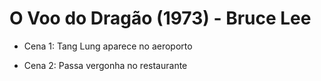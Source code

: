 # O Voo do Dragão (1973) - Bruce Lee

- Cena 1: Tang Lung aparece no aeroporto

- Cena 2: Passa vergonha no restaurante

